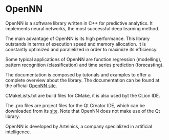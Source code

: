 # OpenNN
OpenNN is a software library written in C++ for predictive analytics. It implements neural networks, the most successful deep learning method. 

The main advantage of OpenNN is its high performance. This library outstands in terms of execution speed and memory allocation. It is constantly optimized and parallelized in order to maximize its efficiency.

Some typical applications of OpenNN are function regression (modelling), pattern recognition (classification) and time series prediction (forecasting). 

The documentation is composed by tutorials and examples to offer a complete overview about the library. The documentation can be found at the official <a href="http://opennn.net" target="_blank">OpenNN site</a>.

CMakeLists.txt are build files for CMake, it is also used byt the CLion IDE.

The .pro files are project files for the Qt Creator IDE, which can be downloaded from its <a href="http://www.qt.io" target="_blank">site</a>. Note that OpenNN does not make use of the Qt library. 

OpenNN is developed by Artelnics, a company specialized in artificial intelligence.

